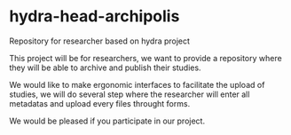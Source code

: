 hydra-head-archipolis
=====================

Repository for researcher based on hydra project


This project will be for researchers, we want to provide a repository where they will be able to archive and publish their studies.

We would like to make ergonomic interfaces to facilitate the upload of studies, we will do several step where the researcher will enter all metadatas and upload every files throught forms.

We would be pleased if you participate in our project.
